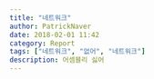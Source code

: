 ```yaml
---
title: "네트워크"
author: PatrickNaver
date: 2018-02-01 11:42
category: Report
tags: ["네트워크", "없어", "네트워크"]
description: 어셈블리 싫어
---
```

